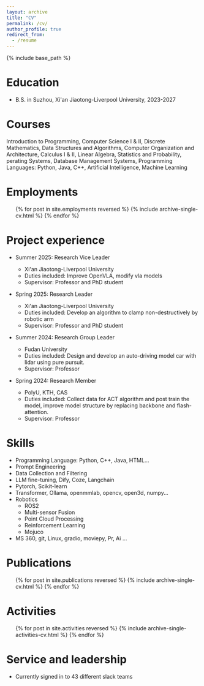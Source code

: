 ```yaml
---
layout: archive
title: "CV"
permalink: /cv/
author_profile: true
redirect_from:
  - /resume
---
```


{% include base_path %}

Education
======
* B.S. in Suzhou, Xi'an Jiaotong-Liverpool University, 2023-2027

Courses
======
Introduction to Programming, 
Computer Science I & II, 
Discrete Mathematics, 
Data Structures and Algorithms, 
Computer Organization and Architecture, 
Calculus I & II, 
Linear Algebra, 
Statistics and Probability,
perating Systems, 
Database Management Systems, 
Programming Languages: Python, Java, C++, 
Artificial Intelligence, 
Machine Learning

Employments
======
  <ul>{% for post in site.employments reversed %}
    {% include archive-single-cv.html %}
  {% endfor %}</ul>
  

Project experience
======
* Summer 2025: Research Vice Leader
  * Xi'an Jiaotong-Liverpool University
  * Duties included: Improve OpenVLA, modify vla models
  * Supervisor: Professor and PhD student

* Spring 2025: Research Leader
  * Xi'an Jiaotong-Liverpool University
  * Duties included: Develop an algorithm to clamp non-destructively by robotic arm
  * Supervisor: Professor and PhD student

* Summer 2024: Research Group Leader
  * Fudan University
  * Duties included: Design and develop an auto-driving model car with lidar using pure pursuit.
  * Supervisor: Professor

* Spring 2024: Research Member
  * PolyU, KTH, CAS
  * Duties included: Collect data for ACT algorithm and post train the model, improve model structure by replacing backbone and flash-attention.
  * Supervisor: Professor
  
Skills
======
* Programming Language: Python, C++, Java, HTML...
* Prompt Engineering
* Data Collection and Filtering
* LLM fine-tuning, Dify, Coze, Langchain
* Pytorch, Scikit-learn
* Transformer, Ollama, openmmlab, opencv, open3d, numpy...
* Robotics
  * ROS2
  * Multi-sensor Fusion
  * Point Cloud Processing
  * Reinforcement Learning
  * Mojuco
* MS 360, git, Linux, gradio, moviepy, Pr, Ai ...

Publications
======
  <ul>{% for post in site.publications reversed %}
    {% include archive-single-cv.html %}
  {% endfor %}</ul>
  
Activities
======
  <ul>{% for post in site.activities reversed %}
    {% include archive-single-activities-cv.html  %}
  {% endfor %}</ul>
  

Service and leadership
======
* Currently signed in to 43 different slack teams
